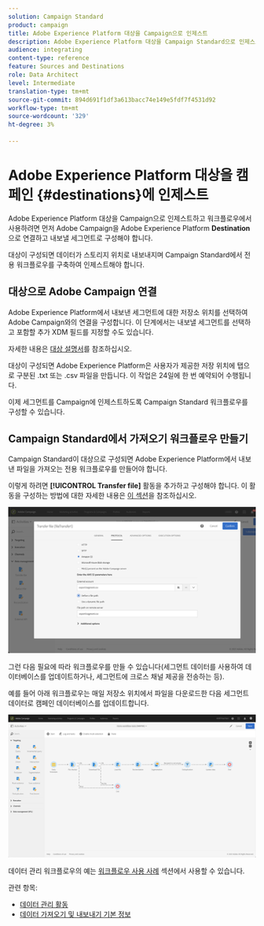 ```yaml
---
solution: Campaign Standard
product: campaign
title: Adobe Experience Platform 대상을 Campaign으로 인제스트
description: Adobe Experience Platform 대상을 Campaign Standard으로 인제스트하는 방법을 알아봅니다.
audience: integrating
content-type: reference
feature: Sources and Destinations
role: Data Architect
level: Intermediate
translation-type: tm+mt
source-git-commit: 894d691f1df3a613bacc74e149e5fdf7f4531d92
workflow-type: tm+mt
source-wordcount: '329'
ht-degree: 3%

---
```



# Adobe Experience Platform 대상을 캠페인 {#destinations}에 인제스트

Adobe Experience Platform 대상을 Campaign으로 인제스트하고 워크플로우에서 사용하려면 먼저 Adobe Campaign을 Adobe Experience Platform **Destination**&#x200B;으로 연결하고 내보낼 세그먼트로 구성해야 합니다.

대상이 구성되면 데이터가 스토리지 위치로 내보내지며 Campaign Standard에서 전용 워크플로우를 구축하여 인제스트해야 합니다.

## 대상으로 Adobe Campaign 연결

Adobe Experience Platform에서 내보낸 세그먼트에 대한 저장소 위치를 선택하여 Adobe Campaign와의 연결을 구성합니다. 이 단계에서는 내보낼 세그먼트를 선택하고 포함할 추가 XDM 필드를 지정할 수도 있습니다.

자세한 내용은 [대상 설명서](https://experienceleague.adobe.com/docs/experience-platform/destinations/catalog/email-marketing/adobe-campaign.html)를 참조하십시오.

대상이 구성되면 Adobe Experience Platform은 사용자가 제공한 저장 위치에 탭으로 구분된 .txt 또는 .csv 파일을 만듭니다. 이 작업은 24일에 한 번 예약되어 수행됩니다.

이제 세그먼트를 Campaign에 인제스트하도록 Campaign Standard 워크플로우를 구성할 수 있습니다.

## Campaign Standard에서 가져오기 워크플로우 만들기

Campaign Standard이 대상으로 구성되면 Adobe Experience Platform에서 내보낸 파일을 가져오는 전용 워크플로우를 만들어야 합니다.

이렇게 하려면 **[!UICONTROL Transfer file]** 활동을 추가하고 구성해야 합니다. 이 활동을 구성하는 방법에 대한 자세한 내용은 [이 섹션](../../automating/using/transfer-file.md)을 참조하십시오.

![](assets/rtcdp-transfer-file.png)

그런 다음 필요에 따라 워크플로우를 만들 수 있습니다(세그먼트 데이터를 사용하여 데이터베이스를 업데이트하거나, 세그먼트에 크로스 채널 제공을 전송하는 등).

예를 들어 아래 워크플로우는 매일 저장소 위치에서 파일을 다운로드한 다음 세그먼트 데이터로 캠페인 데이터베이스를 업데이트합니다.

![](assets/rtcdp-workflow.png)

데이터 관리 워크플로우의 예는 [워크플로우 사용 사례](../../automating/using/about-workflow-use-cases.md#management) 섹션에서 사용할 수 있습니다.

관련 항목:

* [데이터 관리 활동](../../automating/using/about-data-management-activities.md)
* [데이터 가져오기 및 내보내기 기본 정보](../../automating/using/about-data-import-and-export.md)
